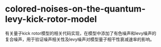 # colored-noises-on-the-quantum-levy-kick-rotor-model
有关量子kick rotor模型的相关代码实现，在模型中添加了有色噪声和levy噪声的复合噪声，用于验证噪声相关性及levy噪声对模型量子相干性衰减速率的影响。
